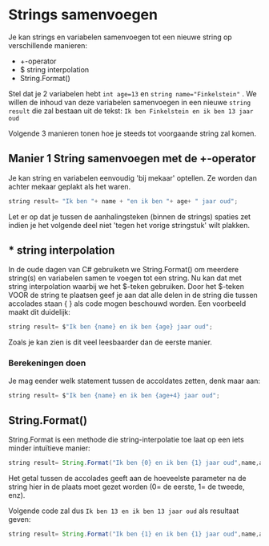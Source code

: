 # Strings samenvoegen
Je kan strings en variabelen samenvoegen tot een nieuwe string op verschillende manieren:
* +-operator
* $ string interpolation
* String.Format()

Stel dat je 2 variabelen hebt ``int age=13`` en ``string name="Finkelstein"`` . We willen de inhoud van deze variabelen samenvoegen in een nieuwe ``string result`` die zal bestaan uit de tekst:
```Ik ben Finkelstein en ik ben 13 jaar oud```

Volgende 3 manieren tonen hoe je steeds tot voorgaande string zal komen.

## Manier 1 String samenvoegen met de +-operator
Je kan string en variabelen eenvoudig 'bij mekaar' optellen. Ze worden dan achter mekaar geplakt als het waren. 
```java
string result= "Ik ben "+ name + "en ik ben "+ age+ " jaar oud";
```
Let er op dat je tussen de aanhalingsteken (binnen de strings) spaties zet indien je het volgende deel niet 'tegen het vorige stringstuk' wilt plakken.

## * string interpolation
In de oude dagen van C# gebruiketn we String.Format() om meerdere string(s) en variabelen samen te voegen tot een string. Nu kan dat met string interpolation waarbij we het $-teken gebruiken.
Door het $-teken VOOR de string te plaatsen geef je aan dat alle delen in de string die tussen accolades staan { } als code mogen beschouwd worden. Een voorbeeld maakt dit duidelijk:
```java
string result= $"Ik ben {name} en ik ben {age} jaar oud";
```
Zoals je kan zien is dit veel leesbaarder dan de eerste manier.

### Berekeningen doen
Je mag eender welk statement tussen de accoldates zetten, denk maar aan:
```java
string result= $"Ik ben {name} en ik ben {age+4} jaar oud";
```

## String.Format()
String.Format is een methode die string-interpolatie toe laat op een iets minder intuïtieve manier:
```java
string result= String.Format("Ik ben {0} en ik ben {1} jaar oud",name,age);
```
Het getal tussen de accolades geeft aan de hoeveelste parameter na de string hier in de plaats moet gezet worden (0= de eerste, 1= de tweede, enz).

Volgende code zal dus ``Ik ben 13 en ik ben 13 jaar oud`` als resultaat geven:
```java
string result= String.Format("Ik ben {1} en ik ben {1} jaar oud",name,age);
```
